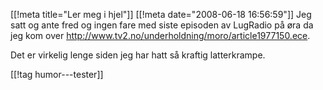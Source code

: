 [[!meta  title="Ler meg i hjel"]]
[[!meta  date="2008-06-18 16:56:59"]]
Jeg satt og ante fred og ingen fare med siste episoden av LugRadio på øra da jeg kom over <a href="http://www.tv2.no/underholdning/moro/article1977150.ece">http://www.tv2.no/underholdning/moro/article1977150.ece</a>.

Det er virkelig lenge siden jeg har hatt så kraftig latterkrampe.

[[!tag  humor---tester]]